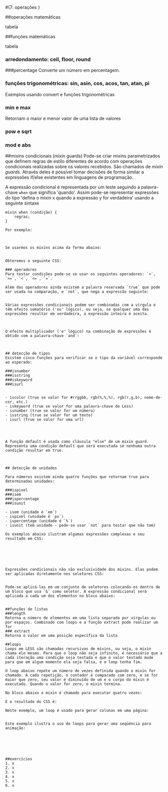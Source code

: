 #{7: operações }

##operações matemáticas

tabela

##funções matemáticas

tabela

### arredondamento: ceil, floor, round
###percentage
Converte um número em percentagem.
### funções trigonométricas: sin, asin, cos, acos, tan, atan, pi
Exemplos usando convert e funções trigonométricas
### min e max
Retornam o maior e menor valor de uma lista de valores
### pow e sqrt
### mod e abs


##mixins condicionais (mixin guards)
Pode-se criar mixins parametrizados que definem regras de estilo diferentes de acordo com operações condicionais realizadas sobre os valores recebidos. São chamados de _mixin guards_. Através deles é possível tomar decisões de forma similar a expressões if/else existentes em linguagens de programação.

A expressão condicional é representada por um teste seguindo a palavra-chave `when` que significa 'quando'. Assim pode-se representar expressões do tipo 'defina o mixin x quando a expressão y for verdadeira' usando a seguinte sintaxe
```
mixin when (condição) {
    regras;
}

Por exemplo:

```
```
```
```
```
```
Se usarmos os mixins acima da forma abaixo:
```
```
```
```
Obteremos o seguinte CSS:
```
```
### operadores
Para testar condições pode-se se usar os seguintes operadores: `>`, `>=`, `<`, `<=`, `=`.
```
```
Além dos operadores ainda existem a palavra reservada `true` que pode ser usada na comparação, e `not`, que nega a expressão seguinte:
```
```
```
```
Várias expressões condicionais podem ser combinadas com a vírgula e têm efeito somatório ('ou' lógico), ou seja, se qualquer uma das expressões resultar em verdadeira, a expressão inteira é aceita.
```
```
```
```

O efeito multiplicador ('e' lógico) na combinação de expressões é obtido com a palavra-chave `and`:
```
```
```
```

## detecção de tipos
Existem cinco funções para verificar se o tipo da variável corresponde ao esperado:

###isnumber
###isstring
###iskeyword
###isurl


- iscolor (true se valor for #rrggbb, rgb(%,%,%), rgb(r,g,b), nome-de-cor, etc.)
- iskeyword (true se valor for uma palavra-chave do Less)
- isnumber (true se valor for um número)
- isstring (true se valor for um texto)
- isurl (true se valor for uma url)

```
```
```
```


A função default é usada como cláusula "else" de um mixin guard. Representa uma condição default que será executada se nenhuma outra condição resultar em true.
```
```
```
```

## detecção de unidades

Para números existem ainda quatro funções que retornam true para determinadas unidades:

###ispixel
###isem
###ispercentage
###isunit

- isem (unidade é `em`)
- ispixel (unidade é `px`)
- ispercentage (unidade é `%`)
- isunit (tem unidade - pode-se usar `not` para testar que não tem)

Os exemplos abaixo ilustram algumas expressões complexas e seu resultado em CSS:
```
```
```
```
```
```
```
```
```
```

Expressões condicionais não são exclusividade dos mixins. Elas podem ser aplicadas diretamente nos seletores CSS:

```
```

Pode-se aplicá-las em um conjunto de seletores colocando-os dentro de um bloco que usa `&` como seletor. A expressão condicional será aplicada a cada um dos elementos no bloco abaixo:

```

```

##funções de listas
###length
Retorna o número de elementos em uma lista separada por vírgulas ou por espaços. Combinado com loops e a função extract pode realizar um for
### extract
Retorna o valor em uma posição específica da lista

##loops
Loops em LESS são chamadas recursivas de mixins, ou seja, o mixin chama ele mesmo. Para que o loop não seja infinito, é necessário que a cada iteração uma condição seja testada e que o valor testado mude para que em algum momento ela seja falsa, e o loop tenha fim.

O loop abaixo repete um número de vezes definida quando o mixin for chamado. A cada repetição, o contador é comparado com zero, e se for maior que zero, seu valor é diminuído de um e o corpo do mixin é executado. Quando o valor for zero, o mixin termina.
```
```
No bloco abaixo o mixin é chamado para executar quatro vezes:
```
```
E o resultado do CSS é:
```
```
Neste exemplo, um loop é usado para gerar colunas em uma página:
```
```
```
```
Este exemplo ilustra o uso de loops para gerar uma seqüência para animação:
```
```
```
```
```
```



##exercícios
1. x
2. x
3. x
4. x
5. x
6. x